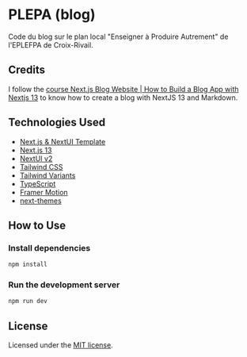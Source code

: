 # PLEPA (blog)

Code du blog sur le plan local "Enseigner à Produire Autrement" de l'EPLEFPA de Croix-Rivail.

## Credits

I follow the [course Next.js Blog Website | How to Build a Blog App with Nextjs 13](https://www.youtube.com/watch?v=puIQhnjOfbc) to know how to create a blog with NextJS 13 and Markdown.

## Technologies Used

- [Next.js & NextUI Template]()
- [Next.js 13](https://nextjs.org/docs/getting-started)
- [NextUI v2](https://nextui.org/)
- [Tailwind CSS](https://tailwindcss.com/)
- [Tailwind Variants](https://tailwind-variants.org)
- [TypeScript](https://www.typescriptlang.org/)
- [Framer Motion](https://www.framer.com/motion/)
- [next-themes](https://github.com/pacocoursey/next-themes)

## How to Use

### Install dependencies

```bash
npm install
```

### Run the development server

```bash
npm run dev
```

## License

Licensed under the [MIT license](https://github.com/nextui-org/next-app-template/blob/main/LICENSE).